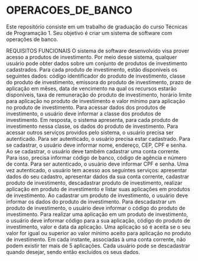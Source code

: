 # OPERACOES_DE_BANCO
Este repositório consiste em um trabalho de graduação do curso Técnicas de Programação 1.
Seu objetivo é criar um sistema de software com operações de banco.

REQUISITOS FUNCIONAIS
O sistema de software desenvolvido visa prover acesso a produtos de investimento. Por meio desse sistema, qualquer
usuário pode obter dados sobre um conjunto de produtos de investimento cadastrados. Para cada produto de investimento,
estão disponíveis os seguintes dados: código identificador do produto de investimento, classe do produto de investimento,
emissora do produto de investimento, prazo de aplicação em mêses, data de vencimento na qual os recursos estarão
disponíveis, taxa de remuneração do produto de investimento, horário limite para aplicação no produto de investimento e valor
mínimo para aplicação no produto de investimento. Para acessar dados dos produtos de investimento, o usuário deve informar
a classe dos produtos de investimento. Em resposta, o sistema apresenta, para cada produto de investimento nessa classe, os
dados do produto de investimento. Para acessar outros serviços providos pelo sistema, o usuário precisa ser autenticado. Para
ser autenticado, o usuário precisa estar cadastrado. Para se cadastrar, o usuário deve informar nome, endereço, CEP, CPF e
senha. Ao se cadastrar, o usuário deve também cadastrar uma conta corrente. Para isso, precisa informar código de banco,
código de agência e número de conta. Para ser autenticado, o usuário deve informar CPF e senha. Uma vez autenticado, o
usuário tem acesso aos seguintes serviços: apresentar dados do seu cadastro, apresentar dados da sua conta corrente, cadastrar
produto de investimento, descadastrar produto de investimento, realizar aplicação em produto de investimento e listar suas
aplicações em produtos de investimento. Ao cadastrar um produto de investimento, o usuário deve informar os dados do
produto de investimento. Para descadastrar um produto de investimento, o usuário deve informar o código do produto de
investimento. Para realizar uma aplicação em um produto de investimento, o usuário deve informar código para a sua
aplicação, código do produto de investimento, valor e data da aplicação. Uma aplicação só é aceita se o seu valor for igual ou
superior ao valor mínimo aceito para aplicação no produto de investimento. Em cada instante, associadas à uma conta corrente,
não podem existir ter mais de 5 aplicações. Cada usuário pode se descadastrar quando desejar, sendo então excluídos os seus
dados.
